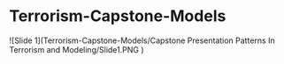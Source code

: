 # Terrorism-Capstone-Models

![Slide 1](Terrorism-Capstone-Models/Capstone Presentation Patterns In Terrorism and Modeling/Slide1.PNG )
